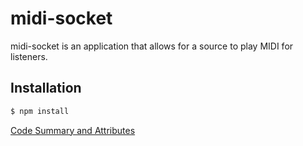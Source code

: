 # midi-socket
midi-socket is an application that allows for a source to play MIDI for listeners.

## Installation
```sh
$ npm install
```

[Code Summary and Attributes](http://lawi.cloudapp.net/2015/10/03/midi-socket.html)
